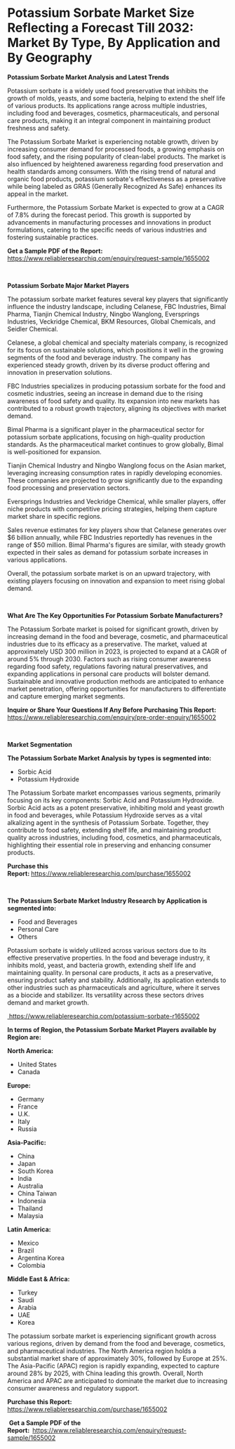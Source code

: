 <p><h1>Potassium Sorbate Market Size Reflecting a Forecast Till 2032: Market By Type, By Application and By Geography</h1></p><p><strong>Potassium Sorbate Market Analysis and Latest Trends</strong></p>
<p><p>Potassium sorbate is a widely used food preservative that inhibits the growth of molds, yeasts, and some bacteria, helping to extend the shelf life of various products. Its applications range across multiple industries, including food and beverages, cosmetics, pharmaceuticals, and personal care products, making it an integral component in maintaining product freshness and safety.</p><p>The Potassium Sorbate Market is experiencing notable growth, driven by increasing consumer demand for processed foods, a growing emphasis on food safety, and the rising popularity of clean-label products. The market is also influenced by heightened awareness regarding food preservation and health standards among consumers. With the rising trend of natural and organic food products, potassium sorbate's effectiveness as a preservative while being labeled as GRAS (Generally Recognized As Safe) enhances its appeal in the market.</p><p>Furthermore, the Potassium Sorbate Market is expected to grow at a CAGR of 7.8% during the forecast period. This growth is supported by advancements in manufacturing processes and innovations in product formulations, catering to the specific needs of various industries and fostering sustainable practices.</p></p>
<p><strong>Get a Sample PDF of the Report:&nbsp;</strong> <a href="https://www.reliableresearchiq.com/enquiry/request-sample/1655002?utm_campaign=1123&utm_medium=2&utm_source=Github&utm_content=ia&utm_term=16042025&utm_id=potassium-sorbate">https://www.reliableresearchiq.com/enquiry/request-sample/1655002</a></p>
<p>&nbsp;</p>
<p><strong>Potassium Sorbate Major Market Players</strong></p>
<p><p>The potassium sorbate market features several key players that significantly influence the industry landscape, including Celanese, FBC Industries, Bimal Pharma, Tianjin Chemical Industry, Ningbo Wanglong, Eversprings Industries, Veckridge Chemical, BKM Resources, Global Chemicals, and Seidler Chemical.</p><p>Celanese, a global chemical and specialty materials company, is recognized for its focus on sustainable solutions, which positions it well in the growing segments of the food and beverage industry. The company has experienced steady growth, driven by its diverse product offering and innovation in preservation solutions.</p><p>FBC Industries specializes in producing potassium sorbate for the food and cosmetic industries, seeing an increase in demand due to the rising awareness of food safety and quality. Its expansion into new markets has contributed to a robust growth trajectory, aligning its objectives with market demand.</p><p>Bimal Pharma is a significant player in the pharmaceutical sector for potassium sorbate applications, focusing on high-quality production standards. As the pharmaceutical market continues to grow globally, Bimal is well-positioned for expansion.</p><p>Tianjin Chemical Industry and Ningbo Wanglong focus on the Asian market, leveraging increasing consumption rates in rapidly developing economies. These companies are projected to grow significantly due to the expanding food processing and preservation sectors.</p><p>Eversprings Industries and Veckridge Chemical, while smaller players, offer niche products with competitive pricing strategies, helping them capture market share in specific regions.</p><p>Sales revenue estimates for key players show that Celanese generates over $6 billion annually, while FBC Industries reportedly has revenues in the range of $50 million. Bimal Pharma's figures are similar, with steady growth expected in their sales as demand for potassium sorbate increases in various applications.</p><p>Overall, the potassium sorbate market is on an upward trajectory, with existing players focusing on innovation and expansion to meet rising global demand.</p></p>
<p>&nbsp;</p>
<p><strong>What Are The Key Opportunities For Potassium Sorbate Manufacturers?</strong></p>
<p><p>The Potassium Sorbate market is poised for significant growth, driven by increasing demand in the food and beverage, cosmetic, and pharmaceutical industries due to its efficacy as a preservative. The market, valued at approximately USD 300 million in 2023, is projected to expand at a CAGR of around 5% through 2030. Factors such as rising consumer awareness regarding food safety, regulations favoring natural preservatives, and expanding applications in personal care products will bolster demand. Sustainable and innovative production methods are anticipated to enhance market penetration, offering opportunities for manufacturers to differentiate and capture emerging market segments.</p></p>
<p><strong>Inquire or Share Your Questions If Any Before Purchasing This Report:</strong> <a href="https://www.reliableresearchiq.com/enquiry/pre-order-enquiry/1655002?utm_campaign=1123&utm_medium=2&utm_source=Github&utm_content=ia&utm_term=16042025&utm_id=potassium-sorbate">https://www.reliableresearchiq.com/enquiry/pre-order-enquiry/1655002</a></p>
<p>&nbsp;</p>
<p><strong>Market Segmentation</strong></p>
<p><strong>The Potassium Sorbate Market Analysis by types is segmented into:</strong></p>
<p><ul><li>Sorbic Acid</li><li>Potassium Hydroxide</li></ul></p>
<p><p>The Potassium Sorbate market encompasses various segments, primarily focusing on its key components: Sorbic Acid and Potassium Hydroxide. Sorbic Acid acts as a potent preservative, inhibiting mold and yeast growth in food and beverages, while Potassium Hydroxide serves as a vital alkalizing agent in the synthesis of Potassium Sorbate. Together, they contribute to food safety, extending shelf life, and maintaining product quality across industries, including food, cosmetics, and pharmaceuticals, highlighting their essential role in preserving and enhancing consumer products.</p></p>
<p><strong>Purchase this Report:&nbsp;</strong><a href="https://www.reliableresearchiq.com/purchase/1655002?utm_campaign=1123&utm_medium=2&utm_source=Github&utm_content=ia&utm_term=16042025&utm_id=potassium-sorbate">https://www.reliableresearchiq.com/purchase/1655002</a></p>
<p>&nbsp;</p>
<p><strong>The Potassium Sorbate Market Industry Research by Application is segmented into:</strong></p>
<p><ul><li>Food and Beverages</li><li>Personal Care</li><li>Others</li></ul></p>
<p><p>Potassium sorbate is widely utilized across various sectors due to its effective preservative properties. In the food and beverage industry, it inhibits mold, yeast, and bacteria growth, extending shelf life and maintaining quality. In personal care products, it acts as a preservative, ensuring product safety and stability. Additionally, its application extends to other industries such as pharmaceuticals and agriculture, where it serves as a biocide and stabilizer. Its versatility across these sectors drives demand and market growth.</p></p>
<p><a href="https://www.reliableresearchiq.com/potassium-sorbate-r1655002?utm_campaign=1123&utm_medium=2&utm_source=Github&utm_content=ia&utm_term=16042025&utm_id=potassium-sorbate">&nbsp;https://www.reliableresearchiq.com/potassium-sorbate-r1655002</a></p>
<p><strong>In terms of Region, the Potassium Sorbate Market Players available by Region are:</strong></p>
<p>
    <p> <strong> North America: </strong>
        <ul>
            <li>United States</li>
            <li>Canada</li>
        </ul>
        </p> 
    <p> <strong> Europe: </strong>
        <ul>
            <li>Germany</li>
            <li>France</li>
            <li>U.K.</li>
            <li>Italy</li>
            <li>Russia</li>
        </ul>
        </p> 
    <p> <strong> Asia-Pacific: </strong>
        <ul>
            <li>China</li>
            <li>Japan</li>
            <li>South Korea</li>
            <li>India</li>
            <li>Australia</li>
            <li>China Taiwan</li>
            <li>Indonesia</li>
            <li>Thailand</li>
            <li>Malaysia</li>
        </ul>
        </p> 
    <p> <strong> Latin America: </strong>
        <ul>
            <li>Mexico</li>
            <li>Brazil</li>
            <li>Argentina Korea</li>
            <li>Colombia</li>
        </ul>
        </p> 
    <p> <strong> Middle East & Africa: </strong>
        <ul>
            <li>Turkey</li>
            <li>Saudi</li>
            <li>Arabia</li>
            <li>UAE</li>
            <li>Korea</li>
        </ul>
    </p>
    </p>
<p><p>The potassium sorbate market is experiencing significant growth across various regions, driven by demand from the food and beverage, cosmetics, and pharmaceutical industries. The North America region holds a substantial market share of approximately 30%, followed by Europe at 25%. The Asia-Pacific (APAC) region is rapidly expanding, expected to capture around 28% by 2025, with China leading this growth. Overall, North America and APAC are anticipated to dominate the market due to increasing consumer awareness and regulatory support.</p></p>
<p><strong>Purchase this Report: </strong><a href="https://www.reliableresearchiq.com/purchase/1655002?utm_campaign=1123&utm_medium=2&utm_source=Github&utm_content=ia&utm_term=16042025&utm_id=potassium-sorbate">https://www.reliableresearchiq.com/purchase/1655002</a></p>
<p>&nbsp;<strong>Get a Sample PDF of the Report:&nbsp;&nbsp;</strong><a href="https://www.reliableresearchiq.com/enquiry/request-sample/1655002?utm_campaign=1123&utm_medium=2&utm_source=Github&utm_content=ia&utm_term=16042025&utm_id=potassium-sorbate">https://www.reliableresearchiq.com/enquiry/request-sample/1655002</a></p>
<p><strong></strong></p>
<p><p></p><p></p><p></p></p>